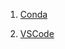 1. [Conda](https://docs.conda.io/projects/conda/en/4.6.0/_downloads/52a95608c49671267e40c689e0bc00ca/conda-cheatsheet.pdf)

2. [VSCode](https://code.visualstudio.com/shortcuts/keyboard-shortcuts-linux.pdf)
